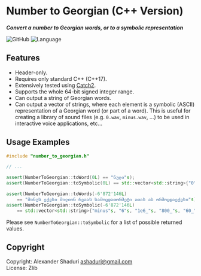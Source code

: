 # Number to Georgian (C++ Version)
***Convert a number to Georgian words, or to a symbolic representation***

![GitHub](https://img.shields.io/github/license/ashaduri/number-to-georgian-cpp)
![Language](https://img.shields.io/badge/language-ISO%20C++17-blue)


## Features
- Header-only.
- Requires only standard C++ (C++17).
- Extensively tested using [Catch2](https://github.com/catchorg/Catch2).
- Supports the whole 64-bit signed integer range.
- Can output a string of Georgian words.
- Can output a vector of strings, where each element is a symbolic (ASCII) representation
of a Georgian word (or part of a word). This is useful for creating a library of sound
files (e.g. `0.wav`, `minus.wav`, ...) to be used in interactive voice applications, etc... 


## Usage Examples

``` C++
#include "number_to_georgian.h"

// ...

assert(NumberToGeorgian::toWord(0L) == "ნული"s);
assert(NumberToGeorgian::toSymbolic(0L) == std::vector<std::string>{"0"s});

assert(NumberToGeorgian::toWords(-6'872'146L)
	== "მინუს ექვსი მილიონ რვაას სამოცდათორმეტი ათას ას ორმოცდაექვსი"s);
assert(NumberToGeorgian::toSymbolic(-6'872'146L)
	== std::vector<std::string>{"minus"s, "6"s, "1e6_"s, "800_"s, "60_"s, "12"s, "1000_"s, "100_"s, "40_"s, "6"s});
```

Please see `NumberToGeorgian::toSymbolic` for a list of possible returned values.

## Copyright

Copyright: Alexander Shaduri <ashaduri@gmail.com>   
License: Zlib
